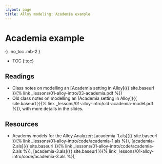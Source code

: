 ```yaml
---
layout: page
title: Alloy modeling: Academia example
---
```


# Academia example
{: .no_toc .mb-2 }

- TOC
{:toc}

## Readings

- Class notes on modelling an [Academia setting in Alloy]({{ site.baseurl }}{% link _lessons/01-alloy-intro/03-academia.pdf %})
- Old class notes on modelling an [Academia setting in Alloy]({{ site.baseurl }}{% link _lessons/01-alloy-intro/old-academia-model.pdf %}), with more details in the slides.

## Resources

- Academy models for the Alloy Analyzer: [academia-1.als]({{ site.baseurl }}{% link _lessons/01-alloy-intro/code/academia-1.als %}), [academia-2.als]({{ site.baseurl }}{% link _lessons/01-alloy-intro/code/academia-2.als %}), [academia-3.als]({{ site.baseurl }}{% link _lessons/01-alloy-intro/code/academia-3.als %}),
